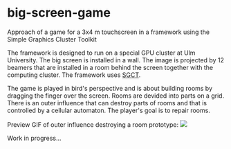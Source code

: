 # big-screen-game
Approach of a game for a 3x4 m touchscreen in a framework using the Simple Graphics Cluster Toolkit

The framework is designed to run on a special GPU cluster at Ulm University. The big screen is installed in a wall. The image is projected by 12 beamers that are installed in a room behind the screen together with the computing cluster. The framework uses [SGCT](https://github.com/opensgct/sgct).

The game is played in bird's perspective and is about building rooms by dragging the finger over the screen. Rooms are devided into parts on a grid. There is an outer influence that can destroy parts of rooms and that is controlled by a cellular automaton. The player's goal is to repair rooms.

Preview GIF of outer influence destroying a room prototype:
![](https://github.com/mskr/big-screen-game/raw/feature/interactive-grid/preview.gif)

Work in progress...
